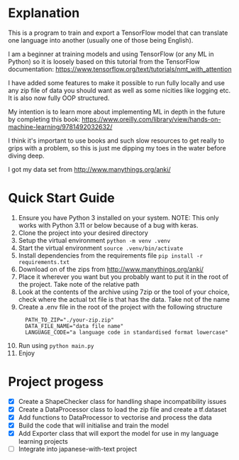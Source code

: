 # Explanation
This is a program to train and export a TensorFlow model that can translate one language into another (usually one of those being English).

I am a beginner at training models and using TensorFlow (or any ML in Python) so it is loosely based on this tutorial from the TensorFlow documentation: https://www.tensorflow.org/text/tutorials/nmt_with_attention

I have added some features to make it possible to run fully locally and use any zip file of data you should want as well as some nicities like logging etc. It is also now fully OOP structured.

My intention is to learn more about implementing ML in depth in the future by completing this book: https://www.oreilly.com/library/view/hands-on-machine-learning/9781492032632/

I think it's important to use books and such slow resources to get really to grips with a problem, so this is just me dipping my toes in the water before diving deep.

I got my data set from http://www.manythings.org/anki/

# Quick Start Guide
1. Ensure you have Python 3 installed on your system. NOTE: This only works with Python 3.11 or below because of a bug with keras.
2. Clone the project into your desired directory
3. Setup the virtual environment `python -m venv .venv`
4. Start the virtual environment `source .venv/bin/activate`
5. Install dependencies from the requirements file `pip install -r requirements.txt`
6. Download on of the zips from http://www.manythings.org/anki/
7. Place it wherever you want but you probably want to put it in the root of the project. Take note of the relative path
8. Look at the contents of the archive using 7zip or the tool of your choice, check where the actual txt file is that has the data. Take not of the name
9. Create a .env file in the root of the project with the following structure
   ```
     PATH_TO_ZIP="./your-zip.zip"
     DATA_FILE_NAME="data file name"
     LANGUAGE_CODE="a language code in standardised format lowercase"
   ```
10. Run using `python main.py`
11. Enjoy

# Project progess
- [x] Create a ShapeChecker class for handling shape incompatibility issues
- [x] Create a DataProcessor class to load the zip file and create a tf.dataset
- [x] Add functions to DataProcessor to vectorise and process the data
- [x] Build the code that will initialise and train the model
- [x] Add Exporter class that will export the model for use in my language learning projects
- [ ] Integrate into japanese-with-text project 
